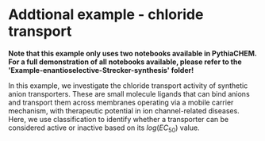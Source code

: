 # Addtional example - chloride transport
**Note that this example only uses two notebooks available in PythiaCHEM. For a full demonstration of all notebooks available, please refer to the 'Example-enantioselective-Strecker-synthesis' folder!**

In this example, we investigate the chloride transport activity of synthetic anion transporters. These are small molecule ligands that can bind anions and transport them across membranes operating via a mobile carrier mechanism, with therapeutic potential in ion channel-related diseases. Here, we use classification to identify whether a transporter can be considered active or inactive based on its $log(EC_{50})$ value. 
